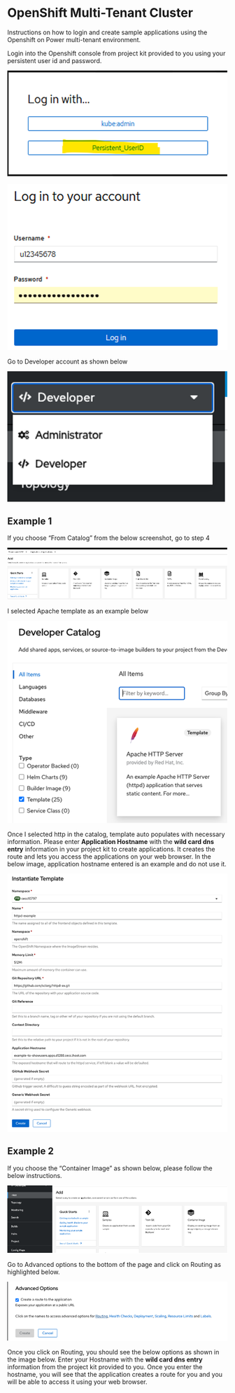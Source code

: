 # OpenShift Multi-Tenant Cluster

Instructions on how to login and create sample applications using the Openshift on Power multi-tenant environment.


Login into the Openshift console from project kit provided to you using your persistent user id and password. 

![](images/MT1.png)
        
![](images/MT2.png)
    
Go to Developer account as shown below

![](images/MT3.png)

## Example 1

If you choose “From Catalog” from the below screenshot, go to step 4

![](images/MT4.png)
    
I selected Apache template as an example below

![](images/MT5.png)
  
Once I selected http in the catalog, template auto populates with necessary information. Please enter **Application Hostname** with the **wild card dns entry** information in your project kit to create applications. It creates the route and lets you access the applications on your web browser. In the below image, application hostname entered is an example and do not use it.

![](images/MT6.png)
        
## Example 2

If you choose the “Container Image” as shown below, please follow the below instructions.

![](images/MT7.png)
    
Go to Advanced options to the bottom of the page and click on Routing as highlighted below.

![](images/MT8.png)
    
Once you click on Routing, you should see the below options as shown in the image below. Enter your Hostname with the **wild card dns entry**  information from the project kit provided to you. Once you enter the hostname, you will see that the application creates a route for you and you will be able to access it using your web browser.
